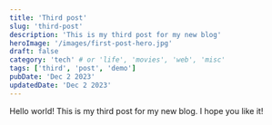```yaml
---
title: 'Third post'
slug: 'third-post'
description: 'This is my third post for my new blog'
heroImage: '/images/first-post-hero.jpg'
draft: false
category: 'tech' # or 'life', 'movies', 'web', 'misc'
tags: ['third', 'post', 'demo']
pubDate: 'Dec 2 2023'
updatedDate: 'Dec 2 2023'
---
```


<!-- body -->

Hello world! This is my third post for my new blog. I hope you like it!
